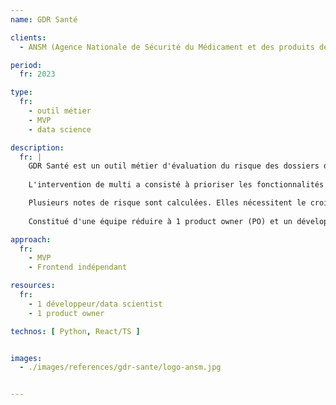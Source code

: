 ```yaml
---
name: GDR Santé

clients: 
  - ANSM (Agence Nationale de Sécurité du Médicament et des produits de santé) 

period: 
  fr: 2023

type:
  fr:
    - outil métier
    - MVP
    - data science

description:
  fr: |
    GDR Santé est un outil métier d'évaluation du risque des dossiers de demande de mise sur le marché des médicaments reçus par l'ANSM.
    
    L'intervention de multi a consisté à prioriser les fonctionnalités pour en extraire un MVP réalisable en 3 mois, et à réaliser ce MVP.

    Plusieurs notes de risque sont calculées. Elles nécessitent le croisement de différentes bases de données qui permettent de contextualiser la demande.
    
    Constitué d'une équipe réduire à 1 product owner (PO) et un développeur/data scientist, le projet a été réalisé en relation étroite avec les équipes de l'ANSM (dont notamment une designer UX/UI). Les livraisons en fin de chaque sprint ont permis de valider les avancées et la réponse du produit aux besoins des utilisateurs.

approach:
  fr: 
    - MVP
    - Frontend indépendant

resources:
  fr: 
    - 1 développeur/data scientist 
    - 1 product owner

technos: [ Python, React/TS ]


images:
  - ./images/references/gdr-sante/logo-ansm.jpg


---
```

